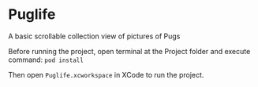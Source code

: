 # Puglife
A basic scrollable collection view of pictures of Pugs

Before running the project, open terminal at the Project folder and execute command:
    `pod install`

Then open `Puglife.xcworkspace` in XCode to run the project.
